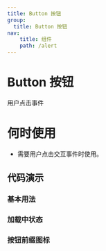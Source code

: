```yaml
---
title: Button 按钮
group:
  title: Button 按钮
nav: 
    title: 组件
    path: /alert
---
```


# Button 按钮

用户点击事件

# 何时使用

* 需要用户点击交互事件时使用。

## 代码演示

### 基本用法

<code src="./demo/basic.tsx" title='4种按钮类型' desc="支持4中按钮样式, primary、dashed、link、text"></code>

### 加载中状态

<code src="./demo/loading.tsx" title='加载中状态' desc="添加 loading 属性即可让按钮处于加载状态"></code>

### 按钮前缀图标

<code src="./demo/previcon.tsx" title='前缀图标' desc="添加 icon 即可自定义按钮图标"></code>

<API src="./index.tsx"></API>



